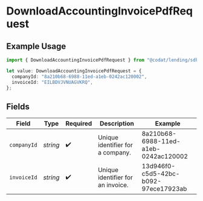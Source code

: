 # DownloadAccountingInvoicePdfRequest

## Example Usage

```typescript
import { DownloadAccountingInvoicePdfRequest } from "@codat/lending/sdk/models/operations";

let value: DownloadAccountingInvoicePdfRequest = {
  companyId: "8a210b68-6988-11ed-a1eb-0242ac120002",
  invoiceId: "EILBDVJVNUAGVKRQ",
};
```

## Fields

| Field                                | Type                                 | Required                             | Description                          | Example                              |
| ------------------------------------ | ------------------------------------ | ------------------------------------ | ------------------------------------ | ------------------------------------ |
| `companyId`                          | *string*                             | :heavy_check_mark:                   | Unique identifier for a company.     | 8a210b68-6988-11ed-a1eb-0242ac120002 |
| `invoiceId`                          | *string*                             | :heavy_check_mark:                   | Unique identifier for an invoice.    | 13d946f0-c5d5-42bc-b092-97ece17923ab |